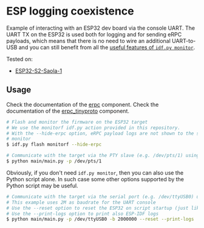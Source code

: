 # ESP logging coexistence

Example of interacting with an ESP32 dev board via the console UART. The UART TX on the ESP32 is used both for logging and for sending eRPC payloads, which means that there is no need to wire an additional UART-to-USB and you can still benefit from all the [useful features of `idf.py monitor`](https://docs.espressif.com/projects/esp-idf/en/latest/esp32/api-guides/tools/idf-monitor.html).

Tested on:

* [ESP32-S2-Saola-1](https://docs.espressif.com/projects/esp-idf/en/latest/esp32s2/hw-reference/esp32s2/user-guide-saola-1-v1.2.html#hardware-reference)

## Usage

Check the documentation of the [erpc](../../erpc_esp/erpc/README.md) component.
Check the documentation of the [erpc_tinyproto](../../erpc_esp/erpc_tinyproto/README.md) component.

```bash
# Flash and monitor the firmware on the ESP32 target
# We use the monitorf idf.py action provided in this repository.
# With the --hide-erpc option, eRPC payload logs are not shown to the serial
# monitor
$ idf.py flash monitorf --hide-erpc

# Communicate with the target via the PTY slave (e.g. /dev/pts/1) using the host-side Python script
$ python main/main.py -p /dev/pts/1
```

Obviously, if you don't need `idf.py monitor`, then you can also use the Python script alone. In such case some other options supported by the Python script may be useful.

```bash
# Communicate with the target via the serial port (e.g. /dev/ttyUSB0) using the host-side Python script
# This example uses 2M as baudrate for the UART console
# Use the --reset option to reset the ESP32 on script startup (just like idf.py monitor)
# Use the --print-logs option to print also ESP-IDF logs 
$ python main/main.py -p /dev/ttyUSB0 -b 2000000 --reset --print-logs
```
